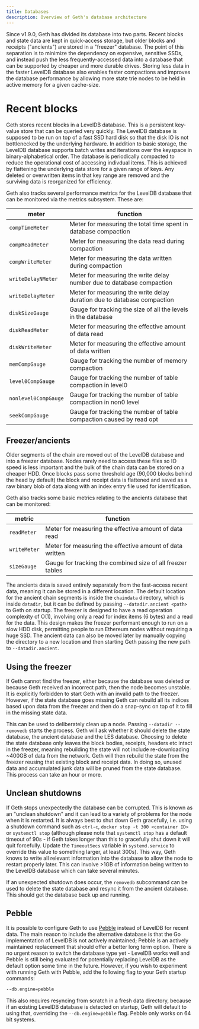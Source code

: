 ```yaml
---
title: Databases
description: Overview of Geth's database architecture
---
```


Since v1.9.0, Geth has divided its database into two parts. Recent blocks and state data are kept in quick-access storage, but older blocks and receipts ("ancients") are stored in a "freezer" database. The point of this separation is to minimize the dependency on expensive, sensitive SSDs, and instead push the less frequently-accessed data into a database that can be supported by cheaper and more durable drives. Storing less data in the faster LevelDB database also enables faster compactions and improves the database performance by allowing more state trie nodes to be held in active memory for a given cache-size.

# Recent blocks

Geth stores recent blocks in a LevelDB database. This is a persistent key-value store that can be queried very quickly. The LevelDB database is supposed to be run on top of a fast SSD hard disk so that the disk IO is not bottlenecked by the underlying hardware. In addition to basic storage, the LevelDB database supports batch writes and iterations over the keyspace in binary-alphabetical order.
The database is periodically compacted to reduce the operational cost of accessing indivdual items. This is achieved by flattening the underlying data store for a given range of keys. Any deleted or overwritten items in that key range are removed and the surviving data is reorganized for efficiency.

Geth also tracks several performance metrics for the LevelDB database that can be monitored via the metrics subsystem. These are:

| meter                | function                                                                |
| -------------------- | ----------------------------------------------------------------------- |
| `compTimeMeter`      | Meter for measuring the total time spent in database compaction         |
| `compReadMeter`      | Meter for measuring the data read during compaction                     |
| `compWriteMeter`     | Meter for measuring the data written during compaction                  |
| `writeDelayNMeter`   | Meter for measuring the write delay number due to database compaction   |
| `writeDelayMeter`    | Meter for measuring the write delay duration due to database compaction |
| `diskSizeGauge`      | Gauge for tracking the size of all the levels in the database           |
| `diskReadMeter`      | Meter for measuring the effective amount of data read                   |
| `diskWriteMeter`     | Meter for measuring the effective amount of data written                |
| `memCompGauge`       | Gauge for tracking the number of memory compaction                      |
| `level0CompGauge`    | Gauge for tracking the number of table compaction in level0             |
| `nonlevel0CompGauge` | Gauge for tracking the number of table compaction in non0 level         |
| `seekCompGauge`      | Gauge for tracking the number of table compaction caused by read opt    |

## Freezer/ancients

Older segments of the chain are moved out of the LevelDB database and into a freezer database. Nodes rarely need to access these files so IO speed is less important and the bulk of the chain data can be stored on a cheaper HDD. Once blocks pass some threshold age (90,000 blocks behind the head by default) the block and receipt data is flattened and saved as a raw binary blob of data along with an index entry file used for identification.

Geth also tracks some basic metrics relating to the ancients database that can be monitored:

| metric       | function                                                   |
| ------------ | ---------------------------------------------------------- |
| `readMeter`  | Meter for measuring the effective amount of data read      |
| `writeMeter` | Meter for measuring the effective amount of data written   |
| `sizeGauge`  | Gauge for tracking the combined size of all freezer tables |

The ancients data is saved entirely separately from the fast-access recent data, meaning it can be stored in a different location. The default location for the ancient chain segments is inside the `chaindata` directory, which is inside `datadir`, but it can be defined by passing `--datadir.ancient <path>` to Geth on startup. The freezer is designed to have a read operation complexity of O(1), involving only a read for index items (6 bytes) and a read for the data. This design makes the freezer performant enough to run on a slow HDD disk, permitting people to run Ethereum nodes without requiring a huge SSD. The ancient data can also be moved later by manually copying the directory to a new location and then starting Geth passing the new path to `--datadir.ancient`.

## Using the freezer

If Geth cannot find the freezer, either because the database was deleted or because Geth received an incorrect path, then the node becomes unstable. It is explicitly forbidden to start Geth with an invalid path to the freezer. However, if the state database goes missing Geth can rebuild all its indices based upon data from the freezer and then do a snap-sync on top of it to fill in the missing state data.

This can be used to deliberately clean up a node. Passing `--datadir --removedb` starts the process. Geth will ask whether it should delete the state database, the ancient database and the LES database. Choosing to delete the state database only leaves the block bodies, receipts, headers etc intact in the freezer, meaning rebuilding the state will not include re-downloading ~400GB of data from the network. Geth will then rebuild the state from the freezer reusing that existing block and receipt data. In doing so, unused data and accumulated junk data will be pruned from the state database. This process can take an hour or more.

## Unclean shutdowns

If Geth stops unexpectedly the database can be corrupted. This is known as an "unclean shutdown" and it can lead to a variety of problems for the node when it is restarted. It is always best to shut down Geth gracefully, i.e. using a shutdown command such as `ctrl-c`, `docker stop -t 300 <container ID>` or `systemctl stop` (although please note that `systemctl stop` has a default timeout of 90s - if Geth takes longer than this to gracefully shut down it will quit forcefully. Update the `TimeoutSecs` variable in `systemd.service` to override this value to something larger, at least 300s). This way, Geth knows to write all relevant information into the database to allow the node to restart properly later. This can involve >1GB of information being written to the LevelDB database which can take several minutes.

If an unexpected shutdown does occur, the `removedb` subcommand can be used to delete the state database and resync it from the ancient database. This should get the database back up and running.

## Pebble

It is possible to configure Geth to use [Pebble](https://www.cockroachlabs.com/blog/pebble-rocksdb-kv-store/) instead of LevelDB for recent data. The main reason to include the alternative database is that the Go implementation of LevelDB is not actively maintained; Pebble is an actively maintained replacement that should offer a better long term option. There is no urgent reason to switch the database type yet - LevelDB works well and Pebble is still being evaluated for potentially replacing LevelDB as the default option some time in the future. However, if you wish to experiment with running Geth with Pebble, add the following flag to your Geth startup commands:

```sh
--db.engine=pebble
```

This also requires resyncing from scratch in a fresh data directory, because if an existing LevelDB database is detected on startup, Geth will default to using that, overriding the `--db.engine=pebble` flag. Pebble only works on 64 bit systems.
